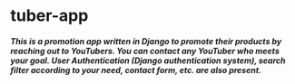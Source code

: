 # tuber-app

<h5> This is a promotion app written in Django to promote their products by reaching out to YouTubers. You can contact any YouTuber who meets your goal. User Authentication (Django authentication system), search filter according to your need, contact form, etc. are also present. </h5>

